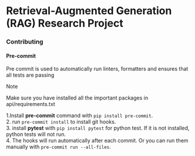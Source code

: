 # Retrieval-Augmented Generation (RAG) Research Project

### Contributing
#### Pre-commit
Pre commit is used to automatically run linters, formatters and ensures that all tests are passing

> [!NOTE]
> Make sure you have installed all the important packages in api/requirements.txt

1.Install **pre-commit** command with  ``` pip install pre-commit ```.\
2. run ```pre-commit install``` to install git hooks.\
3. install **pytest** with ```pip install pytest``` for python test. If it is not installed, python tests will not run.\
4. The hooks will run automatically after each commit. Or you can run them manually with ```pre-commit run --all-files```.
